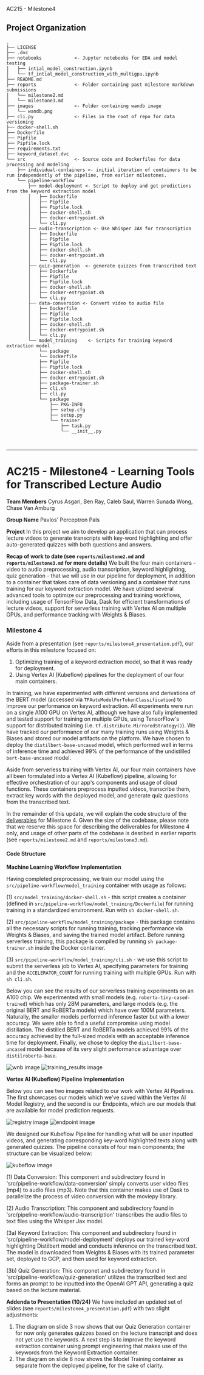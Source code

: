 AC215 - Milestone4

Project Organization
------------
    .
    ├── LICENSE
    ├── .dvc 
    ├── notebooks            <- Jupyter notebooks for EDA and model testing
    │   ├── intial_model_construction.ipynb
    │   └── tf_intial_model_construction_with_multigpu.ipynb
    ├── README.md
    ├── reports              <- Folder containing past milestone markdown submissions
    │   └── milestone2.md
    │   └── milestone3.md
    ├── images               <- Folder containing wandb image
    │   └── wandb.png
    ├── cli.py               <- Files in the root of repo for data versioning
    ├── docker-shell.sh
    ├── Dockerfile
    ├── Pipfile
    ├── Pipfile.lock
    ├── requirements.txt
    ├── keyword_dataset.dvc
    └── src                  <- Source code and Dockerfiles for data processing and modeling
        ├── individual-containers <- initial iteration of containers to be run independently of the pipeline, from earlier milestones.
        └── pipeline-workflow
            ├── model-deployment <- Script to deploy and get predictions from the keyword extraction model
            │   ├── Dockerfile
            │   ├── Pipfile
            │   ├── Pipfile.lock
            │   ├── docker-shell.sh
            │   ├── docker-entrypoint.sh
            │   └── cli.py
            ├── audio-transcription <- Use Whisper JAX for transcription
            │   ├── Dockerfile
            │   ├── Pipfile
            │   ├── Pipfile.lock
            │   ├── docker-shell.sh
            │   ├── docker-entrypoint.sh
            │   └── cli.py
            ├── quiz-generation  <- generate quizzes from transcribed text
            │   ├── Dockerfile
            │   ├── Pipfile
            │   ├── Pipfile.lock
            │   ├── docker-shell.sh
            │   ├── docker-entrypoint.sh
            │   └── cli.py
            ├── data-conversion <- Convert video to audio file
            │   ├── Dockerfile
            │   ├── Pipfile
            │   ├── Pipfile.lock
            │   ├── docker-shell.sh
            │   ├── docker-entrypoint.sh
            │   └── cli.py
            └── model_training    <- Scripts for training keyword extraction model
                └── package
                └── Dockerfile
                ├── Pipfile
                ├── Pipfile.lock
                ├── docker-shell.sh
                ├── docker-entrypoint.sh
                ├── package-trainer.sh
                ├── cli.sh
                ├── cli.py
                └── package
                    ├── PKG-INFO
                    ├── setup.cfg
                    ├── setup.py
                    └── trainer
                        ├── task.py
                        └── __init__.py

            
                

--------
# AC215 - Milestone4 - Learning Tools for Transcribed Lecture Audio

**Team Members**
Cyrus Asgari, Ben Ray, Caleb Saul, Warren Sunada Wong, Chase Van Amburg

**Group Name**
Pavlos' Perceptron Pals

**Project**
In this project we aim to develop an application that can process lecture videos to generate transcripts with key-word highlighting and offer auto-generated quizzes with both questions and answers.

**Recap of work to date (see `reports/milestone2.md` and `reports/milestone3.md` for more details)**
We built the four main containers - video to audio preprocessing, audio transcription, keyword highlighting, quiz generation - that we will use in our pipeline for deployment, in addition to a container that takes care of data versioning and a container that runs training for our keyword extraction model. We have utilized several advanced tools to optimize our preprocessing and training workflows, including usage of TensorFlow Data, Dask for efficient transformations of lecture videos, support for serverless training with Vertex AI on multiple GPUs, and performance tracking with Weights & Biases.

### Milestone 4 ###

Aside from a presentation (see `reports/milestone4_presentation.pdf`), our efforts in this milestone focused on:
1. Optimizing training of a keyword extraction model, so that it was ready for deployment.
2. Using Vertex AI (Kubeflow) pipelines for the deployment of our four main containers.

In training, we have experimented with different versions and derivations of the BERT model (accessed via `TFAutoModelForTokenClassification`) to improve our performance on keyword extraction. All experiments were run on a single A100 GPU on Vertex AI, although we have also fully implemented and tested support for training on multiple GPUs, using TensorFlow's support for distributed training (i.e. `tf.distribute.MirroredStrategy()`). We have tracked our performance of our many training runs using Weights & Biases and stored our model artifacts on the platform. We have chosen to deploy the `distilbert-base-uncased` model, which performed well in terms of inference time and achieved 99% of the performance of the undistilled `bert-base-uncased` model.

Aside from serverless training with Vertex AI, our four main containers have all been formulated into a Vertex AI (Kubeflow) pipeline, allowing for effective orchestration of our app's components and usage of cloud functions. These containers preprocess inputted videos, transcribe them, extract key words with the deployed model, and generate quiz questions from the transcribed text.

In the remainder of this update, we will explain the code structure of the [deliverables](https://harvard-iacs.github.io/2023-AC215/milestone4/) for Milestone 4. Given the size of the codebase, please note that we reserve this space for describing the deliverables for Milestone 4 only, and usage of other parts of the codebase is desribed in earlier reports (see `reports/milestone2.md` and `reports/milestone3.md`).

#### Code Structure

**Machine Learning Workflow Implementation**

Having completed preprocessing, we train our model using the `src/pipeline-workflow/model_training` container with usage as follows:

(1) `src/model_training/docker-shell.sh` - this script creates a container (defined in `src/pipeline-workflow/model_training/Dockerfile`) for running training in a standardized environment. Run with `sh docker-shell.sh`.

(2) `src/pipeline-workflow/model_training/package` - this package contains all the necessary scripts for running training, tracking performance via Weights & Biases, and saving the trained model artifact. Before running serverless training, this package is compiled by running `sh package-trainer.sh` inside the Docker container.

(3) `src/pipeline-workflow/model_training/cli.sh` - we use this script to submit the serverless job to Vertex AI, specifying parameters for training and the `ACCELERATOR_COUNT` for running training with multiple GPUs. Run with `sh cli.sh`.

Below you can see the results of our serverless training experiments on an A100 chip. We experimented with small models (e.g. `roberta-tiny-cased-trained`) which has only 28M parameters, and large models (e.g. the original BERT and RoBERTa models) which have over 100M parameters. Naturally, the smaller models performed inference faster but with a lower accuracy. We were able to find a useful compromise using model distillation. The distilled BERT and RoBERTa models achieved 99% of the accuracy achieved by the full-sized models with an acceptable inference time for deployment. Finally, we chose to deploy the `distilbert-base-uncased` model because of its very slight performance advantage over `distilroberta-base`.

![wnb image](images/wandb.png)
![training_results image](images/training_results.png)

**Vertex AI (Kubeflow) Pipeline Implementation**

Below you can see two images related to our work with Vertex AI Pipelines. The first showcases our models which we've saved within the Vertex AI Model Registry, and the second is our Endpoints, which are our models that are available for model prediction requests.

![registry image](images/registry.png)
![endpoint image](images/endpoint.png)


We designed our Kubeflow Pipeline for handling what will be user inputted videos, and generating corresponding key-word highlighted texts along with generated quizzes. The pipeline consists of four main components; the structure can be visualized below: 

![kubeflow image](images/kubeflow_pipeline.png)

(1) Data Conversion: This component and subdirectory found in 'src/pipeline-workflow/data-conversion' simply converts user video files (mp4) to audio files (mp3). Note that this container makes use of Dask to parallelize the process of video conversion with the moviepy library.

(2) Audio Transcription: This component and subdirectory found in 'src/pipeline-workflow/audio-transcription' transcribes the audio files to text files using the Whisper Jax model.

(3a) Keyword Extraction: This component and subdirectory found in 'src/pipeline-workflow/model-deployment' deploys our trained key-word highlighting Distilbert model and conducts inference on the transcribed text. The model is downloaded from Weights & Biases with its trained parameter set, deployed to GCP, and then used for keyword extraction.

(3b) Quiz Generation: This componet and subdirectory found in 'src/pipeline-workflow/quiz-generation' utilizes the transcribed text and forms an prompt to be inputted into the OpenAI GPT API, generating a quiz based on the lecture material.


**Addenda to Presentation (10/24)**
We have included an updated set of slides (see `reports/milestone4_presentation.pdf`) with two slight adjustments:
1. The diagram on slide 3 now shows that our Quiz Generation container for now only generates quizzes based on the lecture transcript and does not yet use the keywords. A next step is to improve the keyword extraction container using prompt engineering that makes use of the keywords from the Keyword Extraction container.
2. The diagram on slide 8 now shows the Model Training container as separate from the deployed pipeline, for the sake of clarity.
